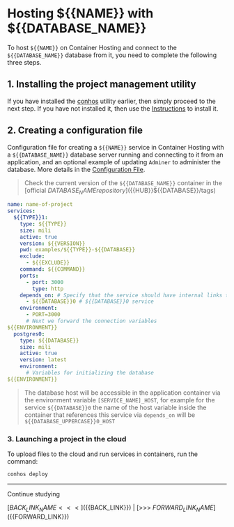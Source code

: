 # Hosting ${{NAME}} with ${{DATABASE_NAME}}

To host `${{NAME}}` on Container Hosting and connect to the `${{DATABASE_NAME}}` database from it, you need to complete the following three steps.

## 1. Installing the project management utility

If you have installed the [conhos](https://www.npmjs.com/package/conhos) utility earlier, then simply proceed to the next step. If you have not installed it, then use the [Instructions](./GettingStarted.md) to install it.

## 2. Creating a configuration file

Configuration file for creating a `${{NAME}}` service in Container Hosting with a `${{DATABASE_NAME}}` database server running and connecting to it from an application, and an optional example of updating `Adminer` to administer the database. More details in the [Configuration File](./ConfigFile.md#example_configuration_file).

> Check the current version of the `${{DATABASE_NAME}}` container in the [official ${{DATABASE_NAME}} repository](${{HUB}}${{DATABASE}}/tags)

```yml
name: name-of-project
services:
  ${{TYPE}}1:
    type: ${{TYPE}}
    size: mili
    active: true
    version: ${{VERSION}}
    pwd: examples/${{TYPE}}-${{DATABASE}}
    exclude:
      - ${{EXCLUDE}}
    command: ${{COMMAND}}
    ports:
      - port: 3000
        type: http
    depends_on: # Specify that the service should have internal links to
      - ${{DATABASE}}0 # ${{DATABASE}}0 service
    environment:
      - PORT=3000
      # Next we forward the connection variables
${{ENVIRONMENT}}
  postgres0:
    type: ${{DATABASE}}
    size: mili
    active: true
    version: latest
    environment:
      # Variables for initializing the database
${{ENVIRONMENT}}
```

> The database host will be accessible in the application container via the environment variable `[SERVICE_NAME]_HOST`, for example for the service `${{DATABASE}}0` the name of the host variable inside the container that references this service via `depends_on` will be `${{DATABASE_UPPERCASE}}0_HOST`

### 3. Launching a project in the cloud

To upload files to the cloud and run services in containers, run the command:

```sh
conhos deploy
```

---

Continue studying

[${{BACK_LINK_NAME}} <<<](${{BACK_LINK}}) | [>>> ${{FORWARD_LINK_NAME}}](${{FORWARD_LINK}})
